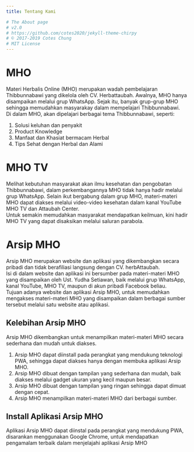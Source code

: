 ```yaml
---
title: Tentang Kami

# The About page
# v2.0
# https://github.com/cotes2020/jekyll-theme-chirpy
# © 2017-2019 Cotes Chung
# MIT License
---
```


<h1>MHO</h1>

<div>Materi Herbalis Online (MHO) merupakan wadah pembelajaran Thibbunnabawi yang dikelola oleh CV. Herbattaubah. Awalnya, MHO hanya disampaikan melalui grup WhatsApp. Sejak itu, banyak grup-grup MHO sehingga memudahkan masyarakay dalam mempelajari Thibbunnabawi.<div>

<div>Di dalam MHO, akan dipelajari berbagai tema Thibbunnabawi, seperti:</div>
<ol>
    <li>Solusi keluhan dan penyakit</li>
    <li>Product Knowledge</li>
    <li>Manfaat dan Khasiat bermacam Herbal</li>
    <li>Tips Sehat dengan Herbal dan Alami</li>
</ol>

<h1>MHO TV</h1>

<div>Melihat kebutuhan masyarakat akan ilmu kesehatan dan pengobatan Thibbunnabawi, dalam perkembangannya MHO tidak hanya hadir melalui grup WhatsApp. Selain ikut bergabung dalam grup MHO, materi-materi MHO dapat diakses melalui video-video kesehatan dalam kanal YouTube MHO TV dan Attaubah Center.</div>

<div>Untuk semakin memudahkan masyarakat mendapatkan keilmuan, kini hadir MHO TV yang dapat disaksikan melalui saluran parabola.</div>

<h1 id='arsip-mho'>Arsip MHO</h1>

<div>Arsip MHO merupakan website dan aplikasi yang dikembangkan secara pribadi dan tidak berafiliasi langsung dengan CV. herbAttaubah.</div>

<div>Isi di dalam website dan aplikasi ini bersumber pada materi-materi MHO yang disampaikan oleh Ust. Yudha Setiawan, baik melalui grup WhatsApp, kanal YouTube, MHO TV, maupun di akun pribadi Facebook beliau.</div>

<div>Tujuan adanya website dan aplikasi Arsip MHO, untuk memudahkan mengakses materi-materi MHO yang disampaikan dalam berbagai sumber tersebut melalui satu website atau aplikasi.</div>

<h2>Kelebihan Arsip MHO</h2>

<div>Arsip MHO dikembangkan untuk menampilkan materi-materi MHO secara sederhana dan mudah untuk diakses.</div>
<ol>
    <li>Arsip MHO dapat diinstall pada perangkat yang mendukung teknologi PWA, sehingga dapat diakses hanya dengan membuka aplikasi Arsip MHO.</li>
    <li>Arsip MHO dibuat dengan tampilan yang sederhana dan mudah, baik diakses melalui gadget ukuran yang kecil maupun besar.</li>
    <li>Arsip MHO dibuat dengan tampilan yang ringan sehingga dapat dimuat dengan cepat.</li>
    <li>Arsip MHO menampilkan materi-materi MHO dari berbagai sumber.</li>
</ol>

<h2>Install Aplikasi Arsip MHO</h2>

<div>Aplikasi Arsip MHO dapat diinstal pada perangkat yang mendukung PWA, disarankan menggunakan Google Chrome, untuk mendapatkan pengamalam terbaik dalam menjelajahi aplikasi Arsip MHO</div>

<pwa-install manifestpath="{{ site.baseurl }}/assets/img/brand/manifest.webmanifest" explainer="Aplikasi MHO menghadirkan materi-materi MHO langsung di perangkat Anda. Insya-Alloh, kami akan mengupdate database materi MHO secara berkala" descriptionheader="Deskripsi" installbuttontext="Install aplikasi" featuresheader="Kelebihan" ></pwa-install>